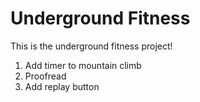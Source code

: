 # Underground Fitness
This is the underground fitness project! 
1. Add timer to mountain climb
2. Proofread
3. Add replay button
